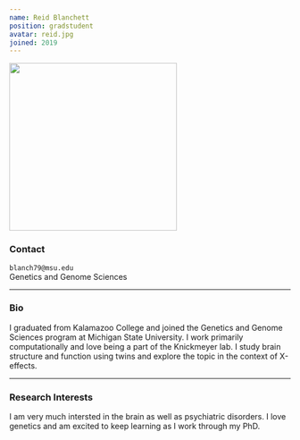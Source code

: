 ```yaml
---
name: Reid Blanchett
position: gradstudent
avatar: reid.jpg
joined: 2019
---
```


<img width="300" src="{{site.baseurl}}/images/people/{{page.avatar}}" data-action="zoom">

### Contact

<i class="fa fa-envelope-o"></i>  `blanch79@msu.edu`<br>
<i class="fa fa-building"></i>Genetics and Genome Sciences<br>


<hr>

### Bio

I graduated from Kalamazoo College and joined the Genetics and Genome Sciences program at Michigan State University. I work primarily computationally and love being a part of the Knickmeyer lab. I study brain structure and function using twins and explore the topic in the context of X-effects.

<hr>

### Research Interests

I am very much intersted in the brain as well as psychiatric disorders. I love genetics and am excited to keep learning as I work through my PhD.
